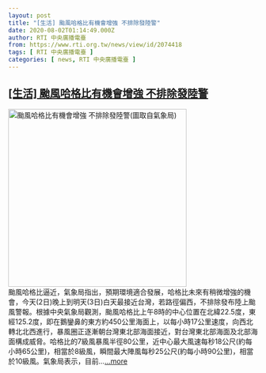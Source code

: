 ```yaml
---
layout: post
title: "[生活] 颱風哈格比有機會增強 不排除發陸警"
date: 2020-08-02T01:14:49.000Z
author: RTI 中央廣播電臺
from: https://www.rti.org.tw/news/view/id/2074418
tags: [ RTI 中央廣播電臺 ]
categories: [ news, RTI 中央廣播電臺 ]
---
```

<!--1596330889000-->
[[生活] 颱風哈格比有機會增強 不排除發陸警](https://www.rti.org.tw/news/view/id/2074418)
------

<div>
<img src="https://static.rti.org.tw/assets/thumbnails/2020/08/02/331cef1f9c3eb57110a34a656867499e.png" width="360" alt="颱風哈格比有機會增強 不排除發陸警(圖取自氣象局)" title="颱風哈格比有機會增強 不排除發陸警(圖取自氣象局)"><br>颱風哈格比逼近，氣象局指出，預期環境適合發展，哈格比未來有稍微增強的機會，今天(2日)晚上到明天(3日)白天最接近台灣，若路徑偏西，不排除發布陸上颱風警報。根據中央氣象局觀測，颱風哈格比上午8時的中心位置在北緯22.5度，東經125.2度，即在鵝鑾鼻的東方約450公里海面上，以每小時17公里速度，向西北轉北北西進行，暴風圈正逐漸朝台灣東北部海面接近，對台灣東北部海面及北部海面構成威脅。哈格比的7級風暴風半徑80公里，近中心最大風速每秒18公尺(約每小時65公里)，相當於8級風，瞬間最大陣風每秒25公尺(約每小時90公里)，相當於10級風。氣象局表示，目前...<a target="_blank" href="https://www.rti.org.tw/news/view/id/2074418">...more</a>
</div>
